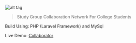 ![alt tag](collaborator/public/img/group_project.png)
> Study Group Collaboration Network For College Students

Build Using: PHP (Laravel Framework) and MySql

Live Demo: [Collaborator](http://www.collaboratorfsc.com/) 